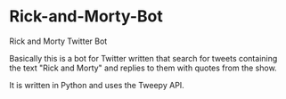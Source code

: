 # Rick-and-Morty-Bot
Rick and Morty Twitter Bot

Basically this is a bot for Twitter written that search for tweets containing the text "Rick and Morty" and replies to them with quotes from the show.

It is written in Python and uses the Tweepy API.
